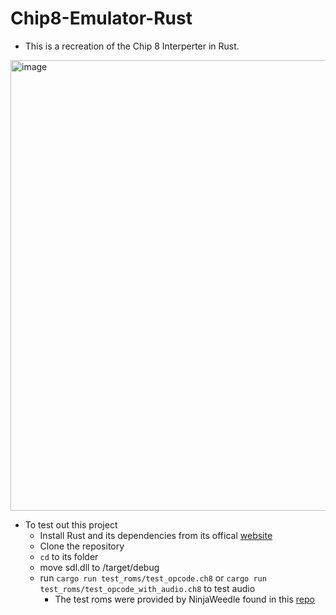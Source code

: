 # Chip8-Emulator-Rust
- This is a recreation of the Chip 8 Interperter in Rust.
<img width="721" alt="image" src="https://github.com/user-attachments/assets/611904e7-27a9-4afd-9238-fe915bb2da61" />

- To test out this project
   - Install Rust and its dependencies from its offical [website](https://www.rust-lang.org/tools/install)
   - Clone the repository
   - ```cd``` to its folder
   - move sdl.dll to /target/debug
   - run ```cargo run test_roms/test_opcode.ch8``` or ```cargo run test_roms/test_opcode_with_audio.ch8``` to test audio
       - The test roms were provided by NinjaWeedle found in this [repo](https://github.com/NinjaWeedle/chip8-test-rom-with-audio)
  
